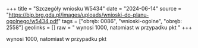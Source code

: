 +++
title = "Szczegóły wniosku W5434"
date = "2024-06-14"
source = "https://bip.brg.gda.pl/images/uploads/wnioski-do-planu-ogolnego/w5434.pdf"
tags = ["obręb: 0086", "wnioski-ogolne", "obręb: 2558"]
geolinks = []
raw = " wynosi 1000, natomiast w przypadku pkt "
+++

 wynosi 1000, natomiast w przypadku pkt 



